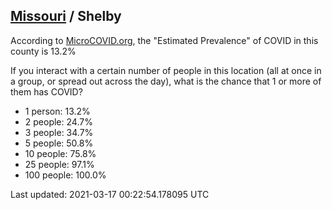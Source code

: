 
## [Missouri](/united-states/missouri) / Shelby

According to [MicroCOVID.org](http://microcovid.org),
the "Estimated Prevalence" of COVID in this county is 13.2%

If you interact with a certain number of people in this location
(all at once in a group, or spread out across the day), what is the chance that
1 or more of them has COVID?

- 1 person: 13.2%
- 2 people: 24.7%
- 3 people: 34.7%
- 5 people: 50.8%
- 10 people: 75.8%
- 25 people: 97.1%
- 100 people: 100.0%

Last updated: 2021-03-17 00:22:54.178095 UTC
